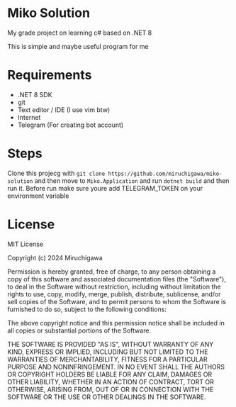 # Miko Solution

My grade project on learning c# based on .NET 8

This is simple and maybe useful program for me 

# Requirements
- .NET 8 SDK
- git
- Text editor / IDE (I use vim btw)
- Internet
- Telegram (For creating bot account)

# Steps
Clone this projecg with `git clone https://github.com/miruchigawa/miko-solution` and then move to `Miko.Application` and run `dotnet build` and then run it. Before run make sure youre add TELEGRAM_TOKEN on your environment variable

# License
MIT License

Copyright (c) 2024 Miruchigawa

Permission is hereby granted, free of charge, to any person obtaining a copy
of this software and associated documentation files (the "Software"), to deal
in the Software without restriction, including without limitation the rights
to use, copy, modify, merge, publish, distribute, sublicense, and/or sell
copies of the Software, and to permit persons to whom the Software is
furnished to do so, subject to the following conditions:

The above copyright notice and this permission notice shall be included in all
copies or substantial portions of the Software.

THE SOFTWARE IS PROVIDED "AS IS", WITHOUT WARRANTY OF ANY KIND, EXPRESS OR
IMPLIED, INCLUDING BUT NOT LIMITED TO THE WARRANTIES OF MERCHANTABILITY,
FITNESS FOR A PARTICULAR PURPOSE AND NONINFRINGEMENT. IN NO EVENT SHALL THE
AUTHORS OR COPYRIGHT HOLDERS BE LIABLE FOR ANY CLAIM, DAMAGES OR OTHER
LIABILITY, WHETHER IN AN ACTION OF CONTRACT, TORT OR OTHERWISE, ARISING FROM,
OUT OF OR IN CONNECTION WITH THE SOFTWARE OR THE USE OR OTHER DEALINGS IN THE
SOFTWARE.
